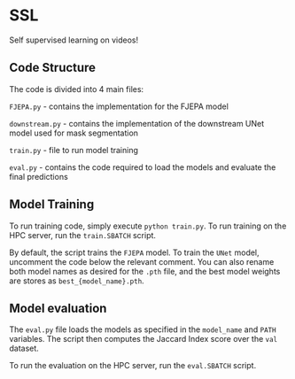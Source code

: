 # SSL

Self supervised learning on videos!


## Code Structure

The code is divided into 4 main files: 

`FJEPA.py` - contains the implementation for the FJEPA model

`downstream.py` - contains the implementation of the downstream UNet model used for mask segmentation

`train.py` - file to run model training

`eval.py` - contains the code required to load the models and evaluate the final predictions

## Model Training

To run training code, simply execute `python train.py`. To run training on the HPC server, run the `train.SBATCH` script. 

By default, the script trains the `FJEPA` model. To train the `UNet` model, uncomment the code below the relevant comment. You can also rename both model names as desired for the `.pth` file, and the best model weights are stores as `best_{model_name}.pth`.

## Model evaluation

The `eval.py` file loads the models as specified in the `model_name` and `PATH` variables. The script then computes the Jaccard Index score over the `val` dataset. 

To run the evaluation on the HPC server, run the `eval.SBATCH` script.

